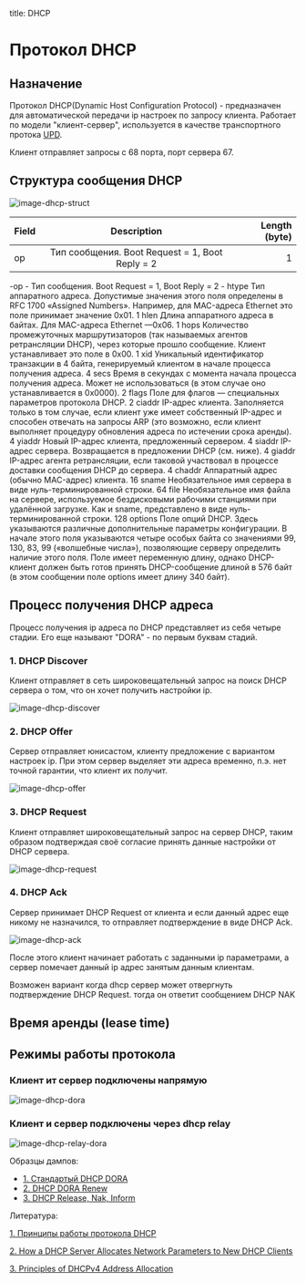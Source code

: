 title: DHCP

# Протокол DHCP

## Назначение
Протокол DHCP(Dynamic Host Configuration Protocol) - предназначен для автоматической передачи ip настроек по запросу клиента.
Работает по модели "клиент-сервер", используется в качестве транспортного протока [UPD](https://icebale.readthedocs.io/en/latest/networks/protocols/UDP/).

Клиент отправляет запросы с 68 порта, порт сервера 67.

## Структура сообщения DHCP

![image-dhcp-struct](img/dhcp-structure.jpg)


| Field       | Description                                      | Length (byte) |
| ----------- |:------------------------------------------------:| -------------:|
| op          | Тип сообщения. Boot Request = 1, Boot Reply = 2  | 1             |

-op	 - Тип сообщения. Boot Request = 1, Boot Reply = 2 - 
htype	Тип аппаратного адреса. Допустимые значения этого поля определены в RFC 1700 «Assigned Numbers». Например, для MAC-адреса Ethernet это поле принимает значение 0x01.	1
hlen	Длина аппаратного адреса в байтах. Для MAC-адреса Ethernet —0x06.	1
hops	Количество промежуточных маршрутизаторов (так называемых агентов ретрансляции DHCP), через которые прошло сообщение. Клиент устанавливает это поле в 0x00.	1
xid	Уникальный идентификатор транзакции в 4 байта, генерируемый клиентом в начале процесса получения адреса.	4
secs	Время в секундах с момента начала процесса получения адреса. Может не использоваться (в этом случае оно устанавливается в 0x0000).	2
flags	Поле для флагов — специальных параметров протокола DHCP.	2
ciaddr	IP-адрес клиента. Заполняется только в том случае, если клиент уже имеет собственный IP-адрес и способен отвечать на запросы ARP (это возможно, если клиент выполняет процедуру обновления адреса по истечении срока аренды).	4
yiaddr	Новый IP-адрес клиента, предложенный сервером.	4
siaddr	IP-адрес сервера. Возвращается в предложении DHCP (см. ниже).	4
giaddr	IP-адрес агента ретрансляции, если таковой участвовал в процессе доставки сообщения DHCP до сервера.	4
chaddr	Аппаратный адрес (обычно MAC-адрес) клиента.	16
sname	Необязательное имя сервера в виде нуль-терминированной строки.	64
file	Необязательное имя файла на сервере, используемое бездисковыми рабочими станциями при удалённой загрузке. Как и sname, представлено в виде нуль-терминированной строки.	128
options	Поле опций DHCP. Здесь указываются различные дополнительные параметры конфигурации. В начале этого поля указываются четыре особых байта со значениями 99, 130, 83, 99 («волшебные числа»), позволяющие серверу определить наличие этого поля. Поле имеет переменную длину, однако DHCP-клиент должен быть готов принять DHCP-сообщение длиной в 576 байт (в этом сообщении поле options имеет длину 340 байт).


## Процесс получения DHCP адреса
Процесс получения ip адреса по DHCP представляет из себя четыре стадии.
Его еще называют "DORA" - по первым буквам стадий.

### 1. DHCP Discover 
Клиент отправляет в сеть широковещательный запрос на поиск DHCP сервера о том, что он хочет получить настройки ip. 

![image-dhcp-discover](img/dhcp-1-discover.jpg)

### 2. DHCP Offer 
Сервер отправляет юнисастом, клиенту предложение с вариантом настроек ip. 
При этом сервер выделяет эти адреса временно, п.э. нет точной гарантии, что клиент их получит.

![image-dhcp-offer](img/dhcp-2-offer.jpg)

### 3. DHCP Request 
Клиент отправляет широковещательный запрос на сервер DHCP, 
таким образом подтверждая своё согласие принять данные настройки от DHCP сервера.

![image-dhcp-request](img/dhcp-3-request.jpg)

### 4. DHCP Ack
Сервер принимает DHCP Request от клиента и если данный адрес еще никому не назначился, 
то отправляет подтверждение в виде DHCP Ack.

![image-dhcp-ack](img/dhcp-4-ack.jpg)

После этого клиент начинает работать с заданными ip параметрами, 
а сервер помечает данный ip адрес занятым данным клиентам.

Возможен вариант когда dhcp сервер может отвергнуть подтверждение DHCP Request.
тогда он ответит сообщением DHCP NAK  

## Время аренды (lease time)



## Режимы работы протокола

### Клиент ит сервер подключены напрямую

![image-dhcp-dora](img/dhcp-dora.jpg)

### Клиент и сервер подключены через dhcp relay

![image-dhcp-relay-dora](img/dhcp-relay-dora.jpg)


Образцы дампов:

- [1. Стандартый DHCP DORA](https://icebale.readthedocs.io/en/latest/networks/wireshark.collection/dhcp-dora.pcapng)
- [2. DHCP DORA Renew](https://icebale.readthedocs.io/en/latest/networks/wireshark.collection/dhcp-dora-renew.pcapng)
- [3. DHCP Release, Nak, Inform](https://icebale.readthedocs.io/en/latest/networks/wireshark.collection/dhcp-release-nak-inform.pcapng)

Литература:


[1. Принципы работы протокола DHCP](https://selectel.ru/blog/dhcp-protocol/#:~:text=DHCP%20%E2%80%94%20%D0%BF%D1%80%D0%BE%D1%82%D0%BE%D0%BA%D0%BE%D0%BB%20%D0%BF%D1%80%D0%B8%D0%BA%D0%BB%D0%B0%D0%B4%D0%BD%D0%BE%D0%B3%D0%BE%20%D1%83%D1%80%D0%BE%D0%B2%D0%BD%D1%8F%20%D0%BC%D0%BE%D0%B4%D0%B5%D0%BB%D0%B8,%D0%B5%D1%81%D1%82%D1%8C%20%D0%BA%D0%BE%D0%BC%D0%BF%D1%8C%D1%8E%D1%82%D0%B5%D1%80%D1%83%20%D0%B2%20%D0%BB%D0%BE%D0%BA%D0%B0%D0%BB%D1%8C%D0%BD%D0%BE%D0%B9%20%D1%81%D0%B5%D1%82%D0%B8.)

[2. How a DHCP Server Allocates Network Parameters to New DHCP Clients](https://support.huawei.com/enterprise/en/doc/EDOC1100116724/5cef90ad/how-a-dhcp-server-allocates-network-parameters-to-new-dhcp-clients)

[3. Principles of DHCPv4 Address Allocation](https://support.huawei.com/enterprise/en/doc/EDOC1100125886/c5ff6555/principles-of-dhcpv4-address-allocation)
